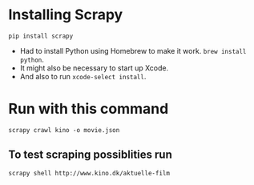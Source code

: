 # Installing Scrapy

    pip install scrapy

* Had to install Python using Homebrew to make it work. `brew install python`.
* It might also be necessary to start up Xcode.
* And also to run `xcode-select install`.

# Run with this command

    scrapy crawl kino -o movie.json

## To test scraping possiblities run

    scrapy shell http://www.kino.dk/aktuelle-film
